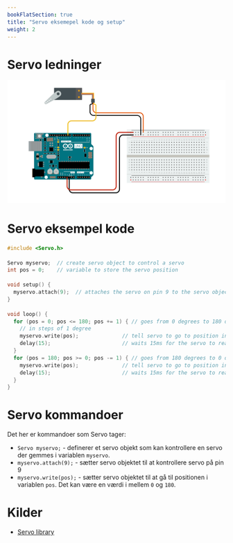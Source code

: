 ```yaml
---
bookFlatSection: true
title: "Servo eksemepel kode og setup"
weight: 2
---
```


# Servo ledninger
![Ledninger for servo modul](/static/servo-wire.png)



# Servo eksempel kode
```cpp
#include <Servo.h>

Servo myservo;  // create servo object to control a servo
int pos = 0;    // variable to store the servo position

void setup() {
  myservo.attach(9);  // attaches the servo on pin 9 to the servo object
}

void loop() {
  for (pos = 0; pos <= 180; pos += 1) { // goes from 0 degrees to 180 degrees
    // in steps of 1 degree
    myservo.write(pos);              // tell servo to go to position in variable 'pos'
    delay(15);                       // waits 15ms for the servo to reach the position
  }
  for (pos = 180; pos >= 0; pos -= 1) { // goes from 180 degrees to 0 degrees
    myservo.write(pos);              // tell servo to go to position in variable 'pos'
    delay(15);                       // waits 15ms for the servo to reach the position
  }
}
```

# Servo kommandoer
Det her er kommandoer som Servo tager:
- `Servo myservo;` - definerer et servo objekt som kan kontrollere en servo der gemmes i variablen `myservo`.
- `myservo.attach(9);` - sætter servo objektet til at kontrollere servo på pin 9
- `myservo.write(pos);` - sætter servo objektet til at gå til positionen i variablen `pos`. Det kan være en værdi i mellem `0` og `180`.


# Kilder
- [Servo library](https://docs.arduino.cc/learn/electronics/servo-motors)